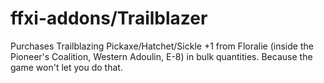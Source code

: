 # ffxi-addons/Trailblazer
Purchases Trailblazing Pickaxe/Hatchet/Sickle +1 from Floralie (inside the Pioneer's Coalition, Western Adoulin, E-8) in bulk quantities. Because the game won't let you do that.